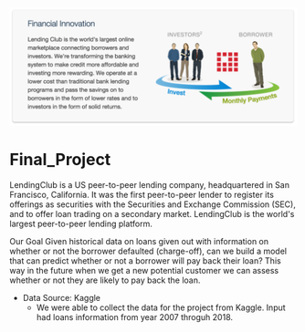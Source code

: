 ![Lending Club](lendingclub.jpg)
# Final_Project
LendingClub is a US peer-to-peer lending company, headquartered in San Francisco, California. It was the first peer-to-peer lender to register its offerings as securities with the Securities and Exchange Commission (SEC), and to offer loan trading on a secondary market. LendingClub is the world's largest peer-to-peer lending platform.

Our Goal
Given historical data on loans given out with information on whether or not the borrower defaulted (charge-off), can we build a model that can predict whether or not a borrower will pay back their loan? This way in the future when we get a new potential customer we can assess whether or not they are likely to pay back the loan. 

- Data Source: Kaggle
    - We were able to collect the data for the project from Kaggle. Input had loans information from year 2007 throguh 2018.


